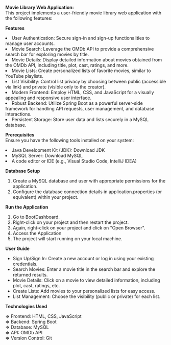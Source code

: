 **Movie Library Web Application:**<br>
This project implements a user-friendly movie library web application with the following features:

**Features**<br>
<li>User Authentication: Secure sign-in and sign-up functionalities to manage user accounts.
<li>Movie Search: Leverage the OMDb API to provide a comprehensive search bar for exploring movies by title.
<li>Movie Details: Display detailed information about movies obtained from the OMDb API, including title, plot, cast, ratings, and more.
<li>Movie Lists: Create personalized lists of favorite movies, similar to YouTube playlists.
<li>List Visibility: Control list privacy by choosing between public (accessible via link) and private (visible only to the creator).
<li>Modern Frontend: Employ HTML, CSS, and JavaScript for a visually appealing and responsive user interface.
<li>Robust Backend: Utilize Spring Boot as a powerful server-side framework for handling API requests, user management, and database interactions.
<li>Persistent Storage: Store user data and lists securely in a MySQL database.<br>
    
**Prerequisites**<br>
Ensure you have the following tools installed on your system:<br>
<li>Java Development Kit (JDK): Download JDK
<li>MySQL Server: Download MySQL
<li>A code editor or IDE (e.g., Visual Studio Code, IntelliJ IDEA)<br>
	
**Database Setup**<br>
1. Create a MySQL database and user with appropriate permissions for the application.<br>
2. Configure the database connection details in application.properties (or equivalent) within your project.<br>

**Run the Application**<br>
1. Go to BootDashboard.<br>
2. Right-click on your project and then restart the project.<br>
3. Again, right-click on your project and click on "Open Browser".<br>
4. Access the Application<br>
5. The project will start running on your local machine.<br>

**User Guide**<br>
* Sign Up/Sign In: Create a new account or log in using your existing credentials.<br>
* Search Movies: Enter a movie title in the search bar and explore the returned results.<br>
* Movie Details: Click on a movie to view detailed information, including plot, cast, ratings, etc.<br>
* Create Lists: Add movies to your personalized lists for easy access.<br>
* List Management: Choose the visibility (public or private) for each list.<br>

**Technologies Used**<br>

**=>** Frontend: HTML, CSS, JavaScript<br>
**=>** Backend: Spring Boot<br>
**=>** Database: MySQL<br>
**=>** API: OMDb API<br>
**=>** Version Control: Git <br>
